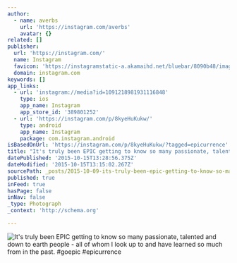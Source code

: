 ```yaml
---
author:
  - name: averbs
    url: 'https://instagram.com/averbs'
    avatar: {}
related: []
publisher:
  url: 'https://instagram.com/'
  name: Instagram
  favicon: 'https://instagramstatic-a.akamaihd.net/bluebar/8090b48/images/ico/favicon.ico'
  domain: instagram.com
keywords: []
app_links:
  - url: 'instagram://media?id=1091218981931116848'
    type: ios
    app_name: Instagram
    app_store_id: '389801252'
  - url: 'https://instagram.com/p/8kyeHuKukw/'
    type: android
    app_name: Instagram
    package: com.instagram.android
isBasedOnUrl: 'https://instagram.com/p/8kyeHuKukw/?tagged=epicurrence'
title: "It's truly been EPIC getting to know so many passionate, talented and down to earth people - all of whom I look up to and have learned so much from in the past. #goepic #epicurrence"
datePublished: '2015-10-15T13:28:56.375Z'
dateModified: '2015-10-15T13:15:02.267Z'
sourcePath: _posts/2015-10-09-its-truly-been-epic-getting-to-know-so-many-passionate-tal.md
published: true
inFeed: true
hasPage: false
inNav: false
_type: Photograph
_context: 'http://schema.org'

---
```

![It's truly been EPIC getting to know so many passionate&comma; talented and down to earth people - all of whom I look up to and have learned so much from in the past&period; &num;goepic &num;epicurrence](https://scontent.cdninstagram.com/hphotos-xaf1/t51.2885-15/s640x640/sh0.08/e35/12105015_1066094303415230_1840609164_n.jpg)